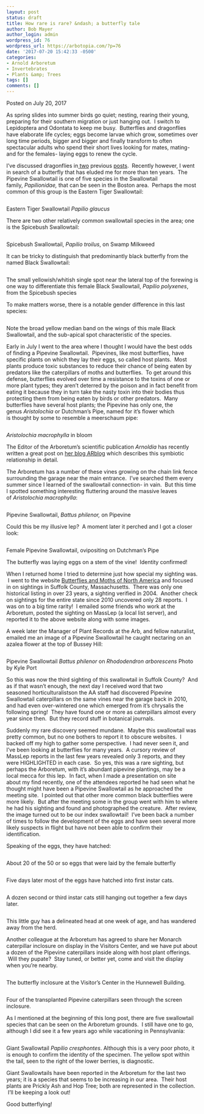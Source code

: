 ```yaml
---
layout: post
status: draft
title: How rare is rare? &ndash; a butterfly tale
author: Bob Mayer
author_login: admin
wordpress_id: 76
wordpress_url: https://arbotopia.com/?p=76
date: '2017-07-20 15:42:33 -0500'
categories:
- Arnold Arboretum
- Invertebrates
- Plants &amp; Trees
tags: []
comments: []
---
```




<p>Posted on July 20, 2017</a></p>





<p>As spring slides&nbsp;into summer birds go quiet; nesting, rearing their young, preparing for&nbsp;their southern migration or just hanging out. &nbsp;I switch to Lepidoptera and Odontata to keep me busy. &nbsp;Butterflies and dragonflies have elaborate life cycles; eggs become larvae which grow, sometimes over long time periods, bigger and bigger and finally transform to often spectacular adults who spend their short lives looking for mates, mating- and for the females- laying eggs to renew the cycle.</p>





<p>I&rsquo;ve discussed dragonflies in<a href="http://www.arbotopia.com/an-ode-to-odonata/">&nbsp;two</a>&nbsp;previous&nbsp;<a href="http://www.arbotopia.com/dragonflies-are-everywhere/">posts</a>. &nbsp;Recently however, I went in search of a butterfly that has eluded me for more than&nbsp;ten years. &nbsp;The Pipevine Swallowtail is one of five species in the Swallowtail family,&nbsp;<em>Papilionidae,&nbsp;</em>that can be seen in the Boston area. &nbsp;Perhaps the most common of this group is the Eastern Tiger Swallowtail:</p>


<p><!-- wp:image {"id":1468} --></p>
 <img src="/images/2017/07/P1080473.jpg" alt="" class="wp-image-1468"/>





<p>Eastern Tiger Swallowtail&nbsp;<em>Papilio glaucus</em></p>





<p>There are two other relatively common swallowtail species in the area; one is the Spicebush Swallowtail:</p>


<p><!-- wp:image {"id":1469} --></p>
 <img src="/images/2017/07/P1160832.jpg" alt="" class="wp-image-1469"/>





<p>Spicebush Swallowtail,&nbsp;<em>Papilio troilus</em>, on Swamp Milkweed</p>





<p>It can be tricky to distinguish that predominantly black butterfly from the named Black Swallowtail:</p>


<p><!-- wp:image {"id":1470} --></p>
 <img src="/images/2017/07/P1080961.jpg" alt="" class="wp-image-1470"/>





<p>The small yellowish/whitish single spot near the lateral top of the forewing is one way to differentiate this female Black Swallowtail,&nbsp;<em>Papilio polyxenes</em>, from the Spicebush species</p>





<p>To make matters worse, there is a notable gender difference in this last species:</p>


<p><!-- wp:image {"id":1471} --></p>
 <img src="/images/2017/07/P1250889.jpg" alt="" class="wp-image-1471"/>





<p>Note the broad yellow median band on the wings of this male Black Swallowtail, and the sub-apical spot characteristic of the species.</p>





<p>Early in July&nbsp;I went to the&nbsp;area where I thought I would have the best odds of finding a Pipevine Swallowtail. &nbsp;Pipevines, like most butterflies, have specific plants on which they lay their eggs, so&nbsp;called host plants. &nbsp;Most plants produce toxic substances to reduce their chance of being eaten by predators like the caterpillars of moths and butterflies. &nbsp;To get around this defense, butterflies evolved over time a resistance to the toxins of one or more plant types; they aren&rsquo;t deterred by the poison and in fact benefit from eating it because they in turn take the nasty toxin into their bodies thus protecting them from being eaten by birds or other predators. &nbsp;Many butterflies&nbsp;have several host plants; the Pipevine has only one, the genus&nbsp;<em>Aristolochia</em>&nbsp;or Dutchman&rsquo;s Pipe, named for it&rsquo;s flower which is&nbsp;thought by some to resemble a meerschaum&nbsp;pipe:</p>


<p><!-- wp:image {"id":234} --></p>
 <img src="/images/2018/11/Dutchmans-Pipe-Aristolochia-macrophylla-1112-88-A.jpg" alt="" class="wp-image-234"/>





<p><em>Aristolochia macrophylla</em>&nbsp;in bloom</p>





<p>The Editor of the Arboretum&rsquo;s scientific publication&nbsp;<em>Arnoldia</em>&nbsp;has recently written a great&nbsp;post on&nbsp;<a href="https://web.archive.org/web/20170912192358/https://www.arboretum.harvard.edu/pipevine-dreams/">her blog ARblog</a>&nbsp;which describes this symbiotic relationship in detail.</p>





<p>The Arboretum has a number of these vines growing on the chain link fence surrounding the garage near the main entrance. &nbsp;I&rsquo;ve searched them every summer since I learned of the swallowtail connection- in vain. &nbsp;But this time I spotted something interesting fluttering around the massive leaves of&nbsp;<em>Aristolochia macrophylla</em>:</p>


<p><!-- wp:image {"id":1473} --></p>
 <img src="/images/2017/07/P1160754.jpg" alt="" class="wp-image-1473"/>





<p>Pipevine Swallowtail,&nbsp;<em>Battus philenor,</em>&nbsp;on Pipevine</p>





<p>Could this be my illusive lep? &nbsp;A moment later it perched and I got a closer look:</p>


<p><!-- wp:image {"id":1474} --></p>
 <img src="/images/2017/07/P1160763.jpg" alt="" class="wp-image-1474"/>





<p>Female Pipevine Swallowtail, ovipositing on Dutchman&rsquo;s Pipe</p>





<p>The butterfly was laying eggs on a stem of the vine! &nbsp;Identity confirmed!</p>





<p>When I returned home I tried to determine just how special my sighting was. &nbsp;I went to the&nbsp;website&nbsp;<a href="https://web.archive.org/web/20170912192358/https://www.butterfliesandmoths.org/">Butterflies and Moths of North America</a>&nbsp;and focused in on sightings in Suffolk County, Massachusetts. &nbsp;There was only one historical listing in over 23 years, a sighting verified in 2004. &nbsp;Another check on sightings for the entire state since 2010&nbsp;uncovered only 28 reports. &nbsp;I was on to a big time rarity! &nbsp;I emailed some friends who work at the Arboretum, posted the sighting on MassLep (a local list server), and reported it to the above website along with some images.</p>





<p>A week later the&nbsp;Manager of Plant Records at the Arb, and fellow naturalist, emailed me an image of a Pipevine Swallowtail he caught&nbsp;nectaring on an azalea flower at the top of Bussey Hill:</p>


<p><!-- wp:image {"id":1481} --></p>
 <img src="/images/2017/07/IMG_0628.jpg" alt="" class="wp-image-1481"/>





<p>Pipevine Swallowtail&nbsp;<em>Battus philenor</em>&nbsp;on&nbsp;<em>Rhododendron arborescens</em>&nbsp;Photo by Kyle Port</p>





<p>So this was now the third sighting of this swallowtail in Suffolk County? &nbsp;And as if that wasn&rsquo;t enough, the next day I received word that two seasoned&nbsp;horticulturalistson the AA staff had discovered Pipevine Swallowtail caterpillars on the same vines near the garage back in 2010, and had even over-wintered one which emerged&nbsp;from it&rsquo;s chrysalis the following spring! &nbsp;They have found one or more as caterpillars almost every year since then. &nbsp;But they&nbsp;record stuff in botanical journals.</p>





<p>Suddenly my rare discovery seemed mundane. &nbsp;Maybe this swallowtail was pretty common, but no one bothers to report it to obscure websites. &nbsp;I backed off my high to gather some perspective. &nbsp;I had never seen it, and I&rsquo;ve been looking at butterflies for many years. &nbsp;A cursory review of MassLep reports&nbsp;in the last few years revealed only 3 reports, and they were HIGHLIGHTED in&nbsp;each case. &nbsp;So yes, this was a rare sighting, but perhaps the Arboretum, with it&rsquo;s abundant pipevine plantings, may be a local mecca for this lep. &nbsp;In fact, when I made a presentation on site about&nbsp;my find recently, one of the attendees reported he had seen what he thought might have been a Pipevine Swallowtail as he approached the meeting site. &nbsp;I pointed out that other&nbsp;more common black butterflies were more likely. &nbsp;But after the meeting some in the group&nbsp;went with him to where he had his sighting and found and photographed the creature. &nbsp;After review, the image turned out to be our index swallowtail! &nbsp;I&rsquo;ve been back a number of times to follow the development of the eggs and have seen several more likely suspects in flight but have not been able to confirm their identification.</p>





<p>Speaking of the eggs, they have hatched:</p>


<p><!-- wp:image {"id":1475} --></p>
 <img src="/images/2017/07/P1160914.jpg" alt="" class="wp-image-1475"/>





<p>About 20 of the 50 or so eggs that were laid by the female butterfly</p>


<p><!-- wp:image {"id":1476} --></p>
 <img src="/images/2017/07/P1170001.jpg" alt="" class="wp-image-1476"/>





<p>Five days later most of the eggs have hatched into first instar cats.</p>


<p><!-- wp:image {"id":1477} --></p>
 <img src="/images/2017/07/P1170064.jpg" alt="" class="wp-image-1477"/>





<p>A dozen second or third instar cats still hanging out together a few days later.</p>


<p><!-- wp:image {"id":1478} --></p>
 <img src="/images/2017/07/P1170133.jpg" alt="" class="wp-image-1478"/>





<p>This little guy has a delineated head at one week of age, and has wandered away from the herd.</p>





<p>Another colleague at the Arboretum has agreed to share her Monarch caterpillar inclosure on display in the Visitors Center, and we have put about a dozen of the Pipevine caterpillars inside along with host plant&nbsp;offerings. &nbsp;Will they pupate? &nbsp;Stay tuned, or better yet, come and visit the display when you&rsquo;re nearby.</p>


<p><!-- wp:image {"id":1479} --></p>
 <img src="/images/2017/07/P1170157.jpg" alt="" class="wp-image-1479"/>





<p>The butterfly inclosure at the Visitor&rsquo;s Center in the Hunnewell Building.</p>


<p><!-- wp:image {"id":1480} --></p>
 <img src="/images/2017/07/P1170156.jpg" alt="" class="wp-image-1480"/>





<p>Four of the transplanted Pipevine caterpillars seen through the screen inclosure.</p>





<p>As I mentioned at the beginning of this long post, there are five swallowtail species that can be&nbsp;seen on the Arboretum grounds. &nbsp;I still have one to go, although I did see it a few years ago while vacationing in Pennsylvania:</p>


<p><!-- wp:image {"id":1483} --></p>
 <img src="/images/2017/07/P1210692.jpg" alt="" class="wp-image-1483"/>





<p>Giant Swallowtail&nbsp;<em>Papilio cresphontes</em>. Although this is a very poor photo, it is enough to confirm the identity of the specimen. The yellow spot within the tail, seen to the right of the lower berries, is diagnostic.</p>





<p>Giant Swallowtails have been reported in the Arboretum for the last two years; it is a species that seems to be&nbsp;increasing in our area. &nbsp;Their host plants are Prickly Ash and Hop Tree; both are represented in the collection. &nbsp;I&rsquo;ll be keeping a look out!</p>





<p>Good butterflying!</p>
